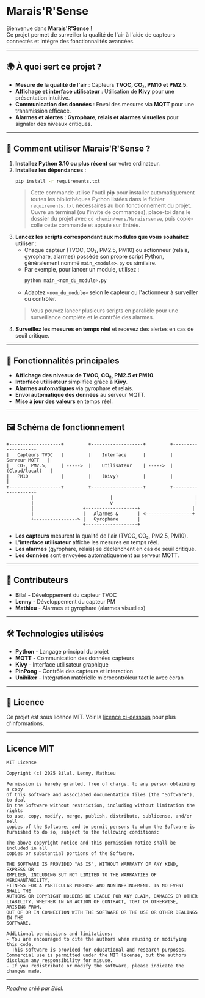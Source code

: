 # Marais'R'Sense

Bienvenue dans **Marais'R'Sense** !  
Ce projet permet de surveiller la qualité de l'air à l'aide de capteurs connectés et intègre des fonctionnalités avancées.

---

## 🌍 À quoi sert ce projet ?

- **Mesure de la qualité de l'air** : Capteurs **TVOC, CO₂, PM10 et PM2.5**.
- **Affichage et interface utilisateur** : Utilisation de **Kivy** pour une présentation intuitive.
- **Communication des données** : Envoi des mesures via **MQTT** pour une transmission efficace.
- **Alarmes et alertes** : **Gyrophare, relais et alarmes visuelles** pour signaler des niveaux critiques.

---

## 🚀 Comment utiliser Marais'R'Sense ?

1. **Installez Python 3.10 ou plus récent** sur votre ordinateur.
2. **Installez les dépendances** :
   ```bash
   pip install -r requirements.txt
   ```
   > Cette commande utilise l'outil **pip** pour installer automatiquement toutes les bibliothèques Python listées dans le fichier `requirements.txt` nécessaires au bon fonctionnement du projet.
   > Ouvre un terminal (ou l'invite de commandes), place-toi dans le dossier du projet avec `cd chemin/vers/Maraisrsense`, puis copie-colle cette commande et appuie sur Entrée.
3. **Lancez les scripts correspondant aux modules que vous souhaitez utiliser** :
   - Chaque capteur (TVOC, CO₂, PM2.5, PM10) ou actionneur (relais, gyrophare, alarmes) possède son propre script Python, généralement nommé `main_<module>.py` ou similaire.
   - Par exemple, pour lancer un module, utilisez :
     ```bash
     python main_<nom_du_module>.py
     ```
   - Adaptez `<nom_du_module>` selon le capteur ou l'actionneur à surveiller ou contrôler.
   > Vous pouvez lancer plusieurs scripts en parallèle pour une surveillance complète et le contrôle des alarmes.
4. **Surveillez les mesures en temps réel** et recevez des alertes en cas de seuil critique.

---

## 🔧 Fonctionnalités principales

- **Affichage des niveaux de TVOC, CO₂, PM2.5 et PM10**.
- **Interface utilisateur** simplifiée grâce à **Kivy**.
- **Alarmes automatiques** via gyrophare et relais.
- **Envoi automatique des données** au serveur MQTT.
- **Mise à jour des valeurs** en temps réel.

---

## 🖼️ Schéma de fonctionnement

```
+-------------------+         +-------------------+         +-------------------+
|   Capteurs TVOC   |         |    Interface      |         |    Serveur MQTT   |
|   CO₂, PM2.5,     | ----->  |    Utilisateur    | ----->  |   (Cloud/local)   |
|   PM10            |         |    (Kivy)         |         |                   |
+-------------------+         +-------------------+         +-------------------+
         |                            |                              |
         |                            v                              |
         |                  +-------------------+                   |
         |                  |   Alarmes &       | <-----------------+
         +----------------> |   Gyrophare       |
                            +-------------------+
```

- **Les capteurs** mesurent la qualité de l'air (TVOC, CO₂, PM2.5, PM10).
- **L'interface utilisateur** affiche les mesures en temps réel.
- **Les alarmes** (gyrophare, relais) se déclenchent en cas de seuil critique.
- **Les données** sont envoyées automatiquement au serveur MQTT.

---

## 📖 Contributeurs

- **Bilal** - Développement du capteur TVOC
- **Lenny** - Développement du capteur PM
- **Mathieu** - Alarmes et gyrophare (alarmes visuelles)

---

## 🛠 Technologies utilisées

- **Python** - Langage principal du projet
- **MQTT** - Communication des données capteurs
- **Kivy** - Interface utilisateur graphique
- **PinPong** - Contrôle des capteurs et interaction
- **Unihiker** - Intégration matérielle microcontrôleur tactile avec écran

---

## 📝 Licence

Ce projet est sous licence MIT. Voir la [licence ci-dessous](#licence-mit) pour plus d'informations.

---

## Licence MIT

```text
MIT License

Copyright (c) 2025 Bilal, Lenny, Mathieu

Permission is hereby granted, free of charge, to any person obtaining a copy
of this software and associated documentation files (the "Software"), to deal
in the Software without restriction, including without limitation the rights
to use, copy, modify, merge, publish, distribute, sublicense, and/or sell
copies of the Software, and to permit persons to whom the Software is
furnished to do so, subject to the following conditions:

The above copyright notice and this permission notice shall be included in all
copies or substantial portions of the Software.

THE SOFTWARE IS PROVIDED "AS IS", WITHOUT WARRANTY OF ANY KIND, EXPRESS OR
IMPLIED, INCLUDING BUT NOT LIMITED TO THE WARRANTIES OF MERCHANTABILITY,
FITNESS FOR A PARTICULAR PURPOSE AND NONINFRINGEMENT. IN NO EVENT SHALL THE
AUTHORS OR COPYRIGHT HOLDERS BE LIABLE FOR ANY CLAIM, DAMAGES OR OTHER
LIABILITY, WHETHER IN AN ACTION OF CONTRACT, TORT OR OTHERWISE, ARISING FROM,
OUT OF OR IN CONNECTION WITH THE SOFTWARE OR THE USE OR OTHER DEALINGS IN THE
SOFTWARE.

Additional permissions and limitations:
- You are encouraged to cite the authors when reusing or modifying this code.
- This software is provided for educational and research purposes. Commercial use is permitted under the MIT license, but the authors disclaim any responsibility for misuse.
- If you redistribute or modify the software, please indicate the changes made.
```

---

_Readme créé par Bilal._
